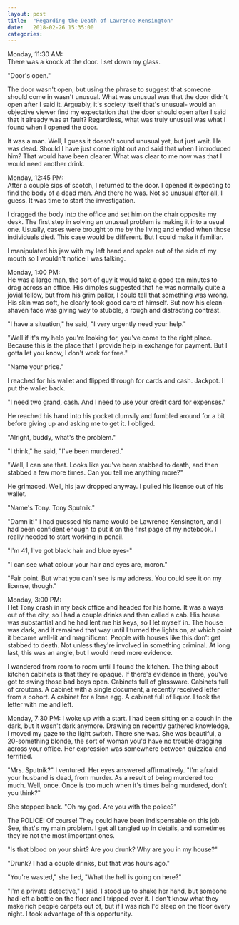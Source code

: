 ```yaml
---
layout: post
title:  "Regarding the Death of Lawrence Kensington"
date:   2018-02-26 15:35:00
categories: 
---
```


Monday, 11:30 AM:  
There was a knock at the door. I set down my glass. 

"Door's open."

The door wasn't open, but using the phrase to suggest that someone should come in wasn't unusual. What was unusual was that the door didn't open after I said it. Arguably, it's society itself that's unusual- would an objective viewer find my expectation that the door should open after I said that it already was at fault? Regardless, what was truly unusual was what I found when I opened the door. 

It was a man. Well, I guess it doesn't sound unusual yet, but just wait. He was dead. Should I have just come right out and said that when I introduced him? That would have been clearer. What was clear to me now was that I would need another drink.

Monday, 12:45 PM:  
After a couple sips of scotch, I returned to the door. I opened it expecting to find the body of a dead man. And there he was. Not so unusual after all, I guess. It was time to start the investigation.

I dragged the body into the office and set him on the chair opposite my desk. The first step in solving an unusual problem is making it into a usual one. Usually, cases were brought to me by the living and ended when those individuals died. This case would be different. But I could make it familiar.

I manipulated his jaw with my left hand and spoke out of the side of my mouth so I wouldn't notice I was talking. 

Monday, 1:00 PM:  
He was a large man, the sort of guy it would take a good ten minutes to drag across an office. His dimples suggested that he was normally quite a jovial fellow, but from his grim pallor, I could tell that something was wrong. His skin was soft, he clearly took good care of himself. But now his clean-shaven face was giving way to stubble, a rough and distracting contrast. 

"I have a situation," he said, "I very urgently need your help."

"Well if it's my help you're looking for, you've come to the right place. Because this is the place that I provide help in exchange for payment. But I gotta let you know, I don't work for free."

"Name your price." 

I reached for his wallet and flipped through for cards and cash. Jackpot. I put the wallet back.

"I need two grand, cash. And I need to use your credit card for expenses."

He reached his hand into his pocket clumsily and fumbled around for a bit before giving up and asking me to get it. I obliged.

"Alright, buddy, what's the problem."

"I think," he said, "I've been murdered."

"Well, I can see that. Looks like you've been stabbed to death, and then stabbed a few more times. Can you tell me anything more?"

He grimaced. Well, his jaw dropped anyway. I pulled his license out of his wallet.

"Name's Tony. Tony Sputnik."

"Damn it!" I had guessed his name would be Lawrence Kensington, and I had been confident enough to put it on the first page of my notebook. I really needed to start working in pencil. 

"I'm 41, I've got black hair and blue eyes-"

"I can see what colour your hair and eyes are, moron."

"Fair point. But what you can't see is my address. You could see it on my license, though."

Monday, 3:00 PM:  
I let Tony crash in my back office and headed for his home. It was a ways out of the city, so I had a couple drinks and then called a cab. His house was substantial and he had lent me his keys, so I let myself in. The house was dark, and it remained that way until I turned the lights on, at which point it became well-lit and magnificent. People with houses like this don't get stabbed to death. Not unless they're involved in something criminal. At long last, this was an angle, but I would need more evidence. 

I wandered from room to room until I found the kitchen. The thing about kitchen cabinets is that they're opaque. If there's evidence in there, you've got to swing those bad boys open. Cabinets full of glassware. Cabinets full of croutons. A cabinet with a single document, a recently received letter from a cohort. A cabinet for a lone egg. A cabinet full of liquor. I took the letter with me and left.

Monday, 7:30 PM:
I woke up with a start. I had been sitting on a couch in the dark, but it wasn't dark anymore. Drawing on recently gathered knowledge, I moved my gaze to the light switch. There she was. She was beautiful, a 20-something blonde, the sort of woman you'd have no trouble dragging across your office. Her expression was somewhere between quizzical and terrified.

"Mrs. Sputnik?" I ventured. Her eyes answered affirmatively. "I'm afraid your husband is dead, from murder. As a result of being murdered too much. Well, once. Once is too much when it's times being murdered, don't you think?"

She stepped back. "Oh my god. Are you with the police?" 

The POLICE! Of course! They could have been indispensable on this job. See, that's my main problem. I get all tangled up in details, and sometimes they're not the most important ones.

"Is that blood on your shirt? Are you drunk? Why are you in my house?"

"Drunk? I had a couple drinks, but that was hours ago."

"You're wasted," she lied, "What the hell is going on here?"

"I'm a private detective," I said. I stood up to shake her hand, but someone had left a bottle on the floor and I tripped over it. I don't know what they make rich people carpets out of, but if I was rich I'd sleep on the floor every night. I took advantage of this opportunity.